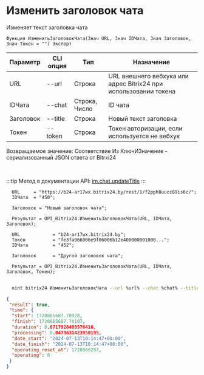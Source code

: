 ﻿---
sidebar_position: 7
---

# Изменить заголовок чата
 Изменяет текст заголовка чата



`Функция ИзменитьЗаголовокЧата(Знач URL, Знач IDЧата, Знач Заголовок, Знач Токен = "") Экспорт`

  | Параметр | CLI опция | Тип | Назначение |
  |-|-|-|-|
  | URL | --url | Строка | URL внешнего вебхука или адрес Bitrix24 при использовании токена |
  | IDЧата | --chat | Строка, Число | ID чата |
  | Заголовок | --title | Строка | Новый текст заголовка |
  | Токен | --token | Строка | Токен авторизации, если используется не вебхук |

  
  Возвращаемое значение:   Соответствие Из КлючИЗначение - сериализованный JSON ответа от Bitrxi24

<br/>

:::tip
Метод в документации API: [im.chat.updateTitle](https://dev.1c-bitrix.ru/learning/course/?COURSE_ID=93&LESSON_ID=12105)
:::
<br/>


```bsl title="Пример кода"
  URL     = "https://b24-ar17wx.bitrix24.by/rest/1/f2pph8uucc89is6c/";
  IDЧата  = "450";
  
  Заголовок = "Новый заголовок чата";
  
  Результат = OPI_Bitrix24.ИзменитьЗаголовокЧата(URL, IDЧата, Заголовок);
  
  URL            = "b24-ar17wx.bitrix24.by";
  Токен          = "fe3fa966006e9f06006b12e400000001000...";
  IDЧата         = "452";
  
  Заголовок      = "Другой заголовок чата";
  
  Результат = OPI_Bitrix24.ИзменитьЗаголовокЧата(URL, IDЧата, Заголовок, Токен);
```
	


```sh title="Пример команды CLI"
    
  oint bitrix24 ИзменитьЗаголовокЧата --url %url% --chat %chat% --title %title% --token %token%

```

```json title="Результат"
{
 "result": true,
 "time": {
  "start": 1720865687.70928,
  "finish": 1720865687.78107,
  "duration": 0.0717928409576416,
  "processing": 0.0479631423950195,
  "date_start": "2024-07-13T10:14:47+00:00",
  "date_finish": "2024-07-13T10:14:47+00:00",
  "operating_reset_at": 1720866287,
  "operating": 0
 }
}
```
